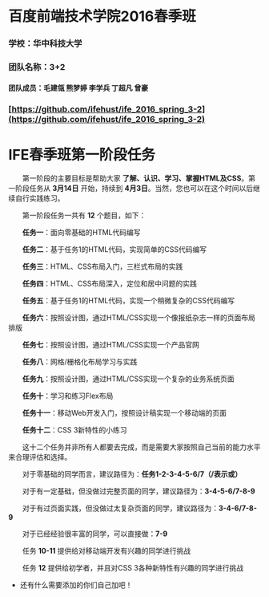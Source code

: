 # 百度前端技术学院2016春季班

### 学校：华中科技大学

### 团队名称：3+2

#### 团队成员：毛建瓴 熊梦婷 李学兵 丁超凡 曾豪

### [https://github.com/ifehust/ife_2016_spring_3-2](https://github.com/ifehust/ife_2016_spring_3-2)

# IFE春季班第一阶段任务

　　第一阶段的主要目标是帮助大家 **了解、认识、学习、掌握HTML及CSS**。第一阶段任务从 **3月14日** 开始，持续到 **4月3日**。当然，您也可以在这个时间以后继续自行实践练习。

　　第一阶段任务一共有 **12** 个题目，如下：

　　**任务一**：面向零基础的HTML代码编写

　　**任务二**：基于任务1的HTML代码，实现简单的CSS代码编写

　　**任务三**：HTML、CSS布局入门，三栏式布局的实践

　　**任务四**：HTML、CSS布局深入，定位和居中问题的实践

　　**任务五**：基于任务1的HTML代码，实现一个稍微复杂的CSS代码编写

　　**任务六**：按照设计图，通过HTML/CSS实现一个像报纸杂志一样的页面布局排版

　　**任务七**：按照设计图，通过HTML/CSS实现一个产品官网

　　**任务八**：网格/栅格化布局学习与实践

　　**任务九**：按照设计图，通过HTML/CSS实现一个复杂的业务系统页面

　　**任务十**：学习和练习Flex布局

　　**任务十一**：移动Web开发入门，按照设计稿实现一个移动端的页面

　　**任务十二**：CSS 3新特性的小练习


　　这十二个任务并非所有人都要去完成，而是需要大家按照自己当前的能力水平来合理评估和选择。

　　对于零基础的同学而言，建议路径为：**任务1-2-3-4-5-6/7（/表示或）**

　　对于有一定基础，但没做过完整页面的同学，建议路径为：**3-4-5-6/7-8-9**

　　对于有过页面实践，但没做过太复杂页面的同学，建议路径为：**3-4-6/7-8-9**

　　对于已经经验很丰富的同学，可以直接做：**7-9**

　　任务 **10-11** 提供给对移动端开发有兴趣的同学进行挑战

　　任务 **12** 提供给初学者，并且对CSS 3各种新特性有兴趣的同学进行挑战

* 还有什么需要添加的你们自己加吧！

